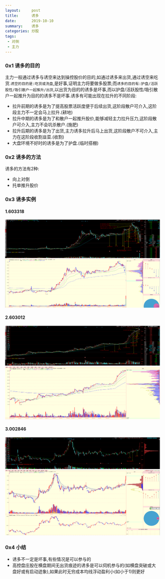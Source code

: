 ```yaml
---
layout:     post
title:      诱多
date:       2019-10-10
summary:    诱多
categories: 炒股
tags:
 - 对倒
 - 主力
---
```


### 0x1 诱多的目的

主力一般通过诱多与诱空来达到操控股价的目的,如通过诱多来出货,通过诱空来吃货.`诱空的目的是:吃货或洗盘`,是好事,证明主力将要做多股票;而`诱多的目的有:护盘/活跃股性/吸引散户一起推升/出货`,以出货为目的的诱多是坏事,而以护盘/活跃股性/吸引散户一起推升为目的的诱多不是坏事.诱多有可能出现在拉升的不同阶段:

+ 拉升前期的诱多是为了提高股票活跃度便于后续出货,这阶段散户可介入,这阶段主力不一定会马上拉升.(耕地)
+ 拉升中期的诱多是为了和散户一起推升股价,能够减轻主力拉升压力,这阶段散户可介入,主力不会坑杀散户.(施肥)
+ 拉升后期的诱多是为了出货,主力诱多拉升后马上出货,这阶段散户不可介入,主力在这阶段收割韭菜.(收割)
+ 大盘环境不好时的诱多是为了护盘.(临时搭棚)

### 0x2 诱多的方法

诱多的方法有2种:

+ 向上对倒
+ 托单推升股价

### 0x3 诱多实例

#### 1.603318

<img src="https://raw.githubusercontent.com/3xp10it/pic/master/kdurYa.png" data-action="zoom">
<img src="https://raw.githubusercontent.com/3xp10it/pic/master/XJE5cg.png" data-action="zoom">

#### 2.603012 

<img src="https://raw.githubusercontent.com/3xp10it/pic/master/u9Jpd1.png" data-action="zoom">
<img src="https://raw.githubusercontent.com/3xp10it/pic/master/J2vCRN.png" data-action="zoom">

#### 3.002846

<img src="https://raw.githubusercontent.com/3xp10it/pic/master/GBpcBt.png" data-action="zoom">
<img src="https://raw.githubusercontent.com/3xp10it/pic/master/J70MpK.png" data-action="zoom">

### 0x4 小结

+ 诱多不一定是坏事,有些情况是可以参与的
+ 高控盘庄股在横盘期间无出货痕迹的诱多是可以伺机参与的(如横盘突破或大盘好或有启动迹象),如果此时无穷成本均线浮动盈利小(如小于1)则更好
